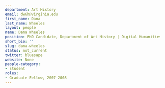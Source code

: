```yaml
---
department: Art History
email: dw6h@virginia.edu
first_name: Dana
last_name: Wheeles
layout: people
name: Dana Wheeles
position: PhD Candidate, Department of Art History | Digital Humanities Fellow 2007-2008
short_bio: ''
slug: dana-wheeles
status: not_current
twitter: bluesape
website: None
people-category:
- student
roles:
- Graduate Fellow, 2007-2008
---
```



